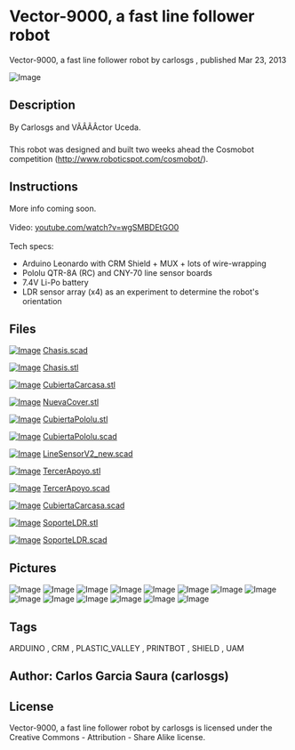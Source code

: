 Vector-9000, a fast line follower robot
===============
Vector-9000, a fast line follower robot  by carlosgs , published Mar 23, 2013

![Image](img/Vector-9000_front_display_large.jpg "Title")

Description
--------
By Carlosgs and VÃÂÃÂ­ctor Uceda.<br />
<br />
This robot was designed and built two weeks ahead the Cosmobot competition (http://www.roboticspot.com/cosmobot/).<br />

Instructions
--------
More info coming soon.<br />
<br />
Video: <a href="http://www.youtube.com/watch?v=wgSMBDEtGO0" target="_blank" rel="nofollow">youtube.com/watch?v=wgSMBDEtGO0</a><br />
<br />
Tech specs:<br />
 - Arduino Leonardo with CRM Shield + MUX + lots of wire-wrapping<br />
 - Pololu QTR-8A (RC) and CNY-70 line sensor boards<br />
 - 7.4V Li-Po battery<br />
 - LDR sensor array (x4) as an experiment to determine the robot's orientation

Files
--------
[![Image](img/Gears_preview_tinycard.jpg)](Chasis.scad)
 [ Chasis.scad](Chasis.scad)  

[![Image](img/Chasis_preview_tinycard.jpg)](Chasis.stl)
 [ Chasis.stl](Chasis.stl)  

[![Image](img/CubiertaCarcasa_preview_tinycard.jpg)](CubiertaCarcasa.stl)
 [ CubiertaCarcasa.stl](CubiertaCarcasa.stl)  

[![Image](img/NuevaCover_preview_tinycard.jpg)](NuevaCover.stl)
 [ NuevaCover.stl](NuevaCover.stl)  

[![Image](img/CubiertaPololu_preview_tinycard.jpg)](CubiertaPololu.stl)
 [ CubiertaPololu.stl](CubiertaPololu.stl)  

[![Image](img/Gears_preview_tinycard.jpg)](CubiertaPololu.scad)
 [ CubiertaPololu.scad](CubiertaPololu.scad)  

[![Image](img/Gears_preview_tinycard.jpg)](LineSensorV2_new.scad)
 [ LineSensorV2_new.scad](LineSensorV2_new.scad)  

[![Image](img/TercerApoyo_preview_tinycard.jpg)](TercerApoyo.stl)
 [ TercerApoyo.stl](TercerApoyo.stl)  

[![Image](img/Gears_preview_tinycard.jpg)](TercerApoyo.scad)
 [ TercerApoyo.scad](TercerApoyo.scad)  

[![Image](img/Gears_preview_tinycard.jpg)](CubiertaCarcasa.scad)
 [ CubiertaCarcasa.scad](CubiertaCarcasa.scad)  

[![Image](img/SoporteLDR_preview_tinycard.jpg)](SoporteLDR.stl)
 [ SoporteLDR.stl](SoporteLDR.stl)  

[![Image](img/Gears_preview_tinycard.jpg)](SoporteLDR.scad)
 [ SoporteLDR.scad](SoporteLDR.scad)  



Pictures
--------
![Image](img/Vector-9000_bottom_display_large.jpg "Title")
![Image](img/2013-02-26_22.16.50_display_large.jpg "Title")
![Image](img/2013-02-26_22.17.25_display_large.jpg "Title")
![Image](img/2013-02-27_16.29.50_display_large.jpg "Title")
![Image](img/2013-03-03_20.50.18_display_large.jpg "Title")
![Image](img/2013-02-26_20.56.52_display_large.jpg "Title")
![Image](img/2013-02-26_20.07.10_display_large.jpg "Title")
![Image](img/2013-02-26_18.14.16_display_large.jpg "Title")
![Image](img/Chasis_display_large.jpg "Title")
![Image](img/NuevaCover_display_large.jpg "Title")
![Image](img/CubiertaCarcasa_display_large.jpg "Title")
![Image](img/CubiertaPololu_display_large.jpg "Title")
![Image](img/TercerApoyo_display_large.jpg "Title")
![Image](img/SoporteLDR_display_large.jpg "Title")


Tags
--------
ARDUINO , CRM , PLASTIC_VALLEY , PRINTBOT , SHIELD , UAM  



Author: Carlos Garcia Saura (carlosgs)
--------


License
--------
Vector-9000, a fast line follower robot by carlosgs is licensed under the Creative Commons - Attribution - Share Alike license.  

